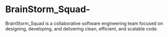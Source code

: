 # BrainStorm_Squad-
BrainStorm_Squad is a collaborative software engineering team focused on designing, developing, and delivering clean, efficient, and scalable code.
